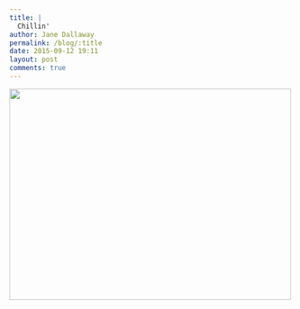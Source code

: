 ```yaml
---
title: |
  Chillin'
author: Jane Dallaway
permalink: /blog/:title
date: 2015-09-12 19:11
layout: post
comments: true
---
```


<div><a href="//static.skitters.dallaway.com/OTtp_FullSizeRender.jpg"><img src="//static.skitters.dallaway.com/OTtp_thumb_FullSizeRender.jpg" width="500" height="375"/></a></div>



  




      
